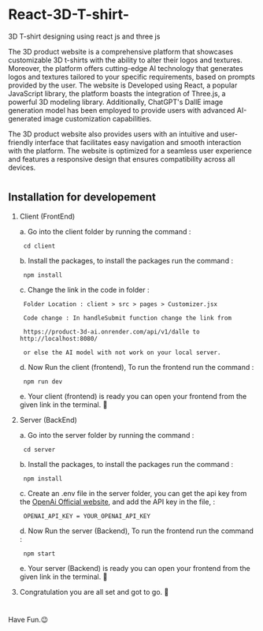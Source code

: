 # React-3D-T-shirt-
3D T-shirt designing using react js and three js

The 3D product website is a comprehensive platform that showcases customizable 3D t-shirts with the ability to alter their logos 
and textures. Moreover, the platform offers cutting-edge AI technology that generates logos and textures tailored to your specific 
requirements, based on prompts provided by the user. The website is Developed using React, a popular JavaScript library, the 
platform boasts the integration of Three.js, a powerful 3D modeling library. Additionally, ChatGPT's DallE image generation model 
has been employed to provide users with advanced AI-generated image customization capabilities.

The 3D product website also provides users with an intuitive and user-friendly interface that facilitates easy navigation and smooth 
interaction with the platform. The website is optimized for a seamless user experience and features a responsive design that ensures 
compatibility across all devices.
#

## Installation for developement

1. Client (FrontEnd)
        
    a. Go into the client folder by running the command :
        
        cd client
    
    b. Install the packages, to install the packages run the command :
    
        npm install
     
    c. Change the link in the code in folder : 
    
        Folder Location : client > src > pages > Customizer.jsx
        
        Code change : In handleSubmit function change the link from
        
        https://product-3d-ai.onrender.com/api/v1/dalle to http://localhost:8080/ 
        
        or else the AI model with not work on your local server.
     
     d. Now Run the client (frontend), To run the frontend run the command :
     
        npm run dev
      
     e. Your client (frontend) is ready you can open your frontend from the given link in the terminal. 🎉
    
2. Server (BackEnd)

    a. Go into the server folder by running the command :
        
        cd server
    
    b. Install the packages, to install the packages run the command :
    
        npm install
        
    c. Create an .env file in the server folder, you can get the api key from the [OpenAi Official website](https://platform.openai.com/account/api-keys),
    and add the API key in the file, :
    
        OPENAI_API_KEY = YOUR_OPENAI_API_KEY
        
    d. Now Run the server (Backend), To run the frontend run the command :
     
        npm start
      
    e. Your server (Backend) is ready you can open your frontend from the given link in the terminal. 🎉
 
3. Congratulation you are all set and got to go. 🤹‍ 

#

Have Fun.😉

